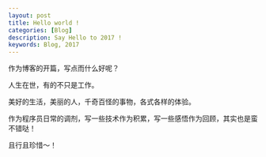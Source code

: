 ```yaml
---
layout: post
title: Hello world !
categories: [Blog]
description: Say Hello to 2017 !
keywords: Blog, 2017
---
```


作为博客的开篇，写点而什么好呢？

人生在世，有的不只是工作。

美好的生活，美丽的人，千奇百怪的事物，各式各样的体验。

作为程序员日常的调剂，写一些技术作为积累，写一些感悟作为回顾，其实也是蛮不错哒！

且行且珍惜～！
